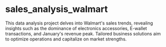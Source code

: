 # sales_analysis_walmart
This data analysis project delves into Walmart's sales trends, revealing insights such as the dominance of electronics accessories, E-wallet transactions, and January's revenue peak. Tailored business solutions aim to optimize operations and capitalize on market strengths.
